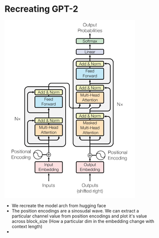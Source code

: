 # Recreating GPT-2

![transformer architecture](../images/attention_block.png)

- We recreate the model arch from hugging face
- The position encodings are a sinosudal wave. We can extract a particular channel value from position encodings and plot it's value across block_size (How a particular dim in the embedding change with context length)
- 